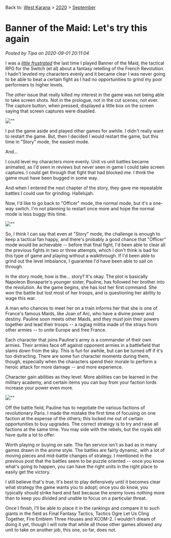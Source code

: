 Back to: [West Karana](/posts/westkarana.md) > [2020](/posts/2020/westkarana.md) > [September](./westkarana.md)
# Banner of the Maid: Let's try this again

*Posted by Tipa on 2020-09-01 20:11:04*


I was a *[little frustrated](\"https://chasingdings.com/2020/08/19/banner-of-the-maid-doesnt-want-me-to-sleep/\")* the last time I played Banner of the Maid, the tactical RPG for the Switch (et al) about a fantasy retelling of the French Revolution. I hadn't leveled my characters evenly and it became clear I was never going to be able to beat a certain fight as I had no opportunities to grind my poor performers to higher levels.



The *other* issue that really killed my interest in the game was not being able to take screen shots. Not in the prologue, not in the cut scenes, not ever. The capture button, when pressed, displayed a little box on the screen saying that screen captures were disabled.



![\"\"](\"https://chasingdings.com/wp-content/uploads/2020/09/2020083123182200-6E70575A2F28D56E573EC0C8FC82FD05-1024x576.jpg\")

I put the game aside and played other games for awhile. I didn't really want to restart the game. But, then I decided I would restart the game, but this time in \"Story\" mode, the easiest mode.



And...



I could level my characters more evenly. Unit vs unit battles became animated, as I'd seen in reviews but never seen in game I could take screen captures. I could get through that fight that had blocked me. I think the game must have been bugged in some way. 



And when I entered the next chapter of the story, they gave me repeatable battles I could use for grinding. Hallelujah.



Now, I'd like to go back to \"Officer\" mode, the normal mode, but it's a one-way switch. I'm not planning to restart once more and hope the normal mode is less buggy this time.



![\"\"](\"https://chasingdings.com/wp-content/uploads/2020/09/2020082920134100-6E70575A2F28D56E573EC0C8FC82FD05-1024x576.jpg\")

So, I think I can say that even at \"Story\" mode, the challenge is enough to keep a tactical fan happy, and there's probably a good chance that \"Officer\" mode would be achievable -- before that final fight, I'd been able to clear all the previous fights in two or three attempts, which I don't think is bad for this type of game and playing without a walkthrough. If I'd been able to grind out the level imbalance, I guarantee I'd have been able to sail on through.



In the story mode, how is the... story? It's okay. The plot is basically Napoleon Bonaparte's younger sister, Pauline, has followed her brother into the revolution. As the game begins, she has lost her first command. She won the battle but lost most of her troops, and is questioning her ability to wage this war.



A man who chances to meet her on a train informs her that she is one of France's famous Maids, like Joan of Arc, who have a divine power and destiny. Pauline soon meets other Maids, and they must join their powers together and lead their troops -- a ragtag militia made of the strays from other armies -- to unite Europe and free France.



Each character that joins Pauline's army is a commander of their own armies. Their armies face off against opponent armies in a battlefield that slams down from the sky. This is fun for awhile, but can be turned off if it's too distracting. There are some fun character moments during them, though, especially when the characters spend their morale to perform a heroic attack for more damage -- and more experience.



Character gain abilities as they level. More abilities can be learned in the military academy, and certain items you can buy from your faction lords increase your power even more.



![\"\"](\"https://chasingdings.com/wp-content/uploads/2020/09/2020082922020000-6E70575A2F28D56E573EC0C8FC82FD05-1024x576.jpg\")

Off the battle field, Pauline has to negotiate the various factions of revolutionary Paris. I made the mistake the first time of focusing on one faction at the expense of the others; this locked me out of certain opportunities to buy upgrades. The correct strategy is to try and raise all factions at the same time. You may side with the rebels, but the royals still have quite a lot to offer.



Worth playing or buying on sale. The fan service isn't as bad as in many games drawn in the anime style. The battles are fairly dynamic, with a lot of moving pieces and mid-battle changes of strategy. I mentioned in the previous post that the battles seem to be puzzle oriented -- once you know what's going to happen, you can have the right units in the right place to easily get the victory.



I still believe that's true. It's best to play defensively until it becomes clear what strategy the game wants you to adopt; once you do know, you typically should strike hard and fast because the enemy loves nothing more than to keep you divided and unable to focus on a particular threat.



Once I finish, I'll be able to place it in the rankings and compare it to such giants in the field as Final Fantasy Tactics, Tactics Ogre Let Us Cling Together, Fire Emblem Three Houses and XCOM-2. I wouldn't dream of doing it yet, though I will note that while all those other games allowed any unit to take on another job, this one, so far, does not.



